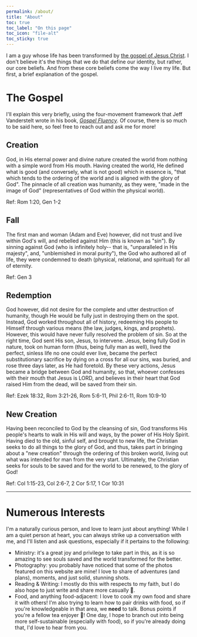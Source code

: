 ```yaml
---
permalink: /about/
title: "About"
toc: true
toc_label: "On this page"
toc_icon: "file-alt"
toc_sticky: true
---
```


I am a guy whose life has been transformed by [the gospel of Jesus Christ](#the-gospel). I don't believe it's the things that we do that define our identity, but rather, our core beliefs. And from these core beliefs come the way I live my life. But first, a brief explanation of the gospel.

# The Gospel

I'll explain this very briefly, using the four-movement framework that Jeff Vanderstelt wrote in his book, [_Gospel Fluency_](https://www.gospelfluency.com/). Of course, there is so much to be said here, so feel free to reach out and ask me for more!

## Creation

God, in His eternal power and divine nature created the world from nothing with a simple word from His mouth. Having created the world, He defined what is good (and conversely, what is not good) which in essence is, "that which tends to the ordering of the world and is aligned with the glory of God". The pinnacle of all creation was humanity, as they were, "made in the image of God" (representatives of God within the physical world).

Ref: Rom 1:20, Gen 1-2

## Fall

The first man and woman (Adam and Eve) however, did not trust and live within God's will, and rebelled against Him (this is known as "sin"). By sinning against God (who is infinitely holy-- that is, "unparalleled in His majesty", and, "unblemished in moral purity"), the God who authored all of life, they were condemned to death (physical, relational, and spiritual) for all of eternity.

Ref: Gen 3

## Redemption

God however, did not desire for the complete and utter destruction of humanity, though He would be fully just in destroying them on the spot. Instead, God worked throughout all of history, redeeming His people to Himself through various means (the law, judges, kings, and prophets). However, this would have never fully resolved the problem of sin. So at the right time, God sent His son, Jesus, to intervene. Jesus, being fully God in nature, took on human form (thus, being fully man as well), lived the perfect, sinless life no one could ever live, became the perfect substitutionary sacrifice by dying on a cross for all our sins, was buried, and rose three days later, as He had foretold. By these very actions, Jesus became a bridge between God and humanity, so that, whoever confesses with their mouth that Jesus is LORD, and believes in their heart that God raised Him from the dead, will be saved from their sin.

Ref: Ezek 18:32, Rom 3:21-26, Rom 5:6-11, Phil 2:6-11, Rom 10:9-10

## New Creation

Having been reconciled to God by the cleansing of sin, God transforms His people's hearts to walk in His will and ways, by the power of His Holy Spirit. Having died to the old, sinful self, and brought to new life, the Christian seeks to do all things to the glory of God, and thus, takes part in bringing about a "new creation" through the ordering of this broken world, living out what was intended for man from the very start. Ultimately, the Christian seeks for souls to be saved and for the world to be renewed, to the glory of God!

Ref: Col 1:15-23, Col 2:6-7, 2 Cor 5:17, 1 Cor 10:31

---

# Numerous Interests

I'm a naturally curious person, and love to learn just about anything! While I am a quiet person at heart, you can always strike up a conversation with me, and I'll listen and ask questions, especially if it pertains to the following:

- Ministry: it's a great joy and privilege to take part in this, as it is so amazing to see souls saved and the world transformed for the better.
- Photography: you probably have noticed that some of the photos featured on this website are mine! I love to share of adventures (and plans), moments, and just solid, stunning shots.
- Reading & Writing: I mostly do this with respects to my faith, but I do also hope to just write and share more casually 🙂.
- Food, and anything food-adjacent: I love to cook my own food and share it with others! I'm also trying to learn how to pair drinks with food, so if you're knowledgeable in that area, we **need** to talk. Bonus points if you're a fellow tea enjoyer 🍵! One day, I hope to branch out into being more self-sustainable (especially with food), so if you're already doing that, I'd love to hear from you.
